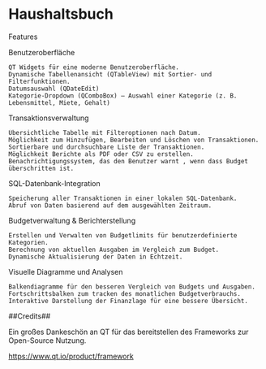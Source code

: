 # Haushaltsbuch

Features

Benutzeroberfläche

    QT Widgets für eine moderne Benutzeroberfläche.
    Dynamische Tabellenansicht (QTableView) mit Sortier- und Filterfunktionen.
    Datumsauswahl (QDateEdit)
    Kategorie-Dropdown (QComboBox) – Auswahl einer Kategorie (z. B. Lebensmittel, Miete, Gehalt)

Transaktionsverwaltung

    Übersichtliche Tabelle mit Filteroptionen nach Datum.
    Möglichkeit zum Hinzufügen, Bearbeiten und Löschen von Transaktionen.
    Sortierbare und durchsuchbare Liste der Transaktionen.
    Möglichkeit Berichte als PDF oder CSV zu erstellen.
    Benachrichtigungssystem, das den Benutzer warnt , wenn dass Budget überschritten ist.

SQL-Datenbank-Integration

    Speicherung aller Transaktionen in einer lokalen SQL-Datenbank.
    Abruf von Daten basierend auf dem ausgewählten Zeitraum.

Budgetverwaltung & Berichterstellung

    Erstellen und Verwalten von Budgetlimits für benutzerdefinierte Kategorien.
    Berechnung von aktuellen Ausgaben im Vergleich zum Budget.
    Dynamische Aktualisierung der Daten in Echtzeit.

Visuelle Diagramme und Analysen

    Balkendiagramme für den besseren Vergleich von Budgets und Ausgaben.
    Fortschrittsbalken zum tracken des monatlichen Budgetverbrauchs.
    Interaktive Darstellung der Finanzlage für eine bessere Übersicht.

##Credits##

Ein großes Dankeschön an QT für das bereitstellen des Frameworks zur Open-Source Nutzung.

https://www.qt.io/product/framework

